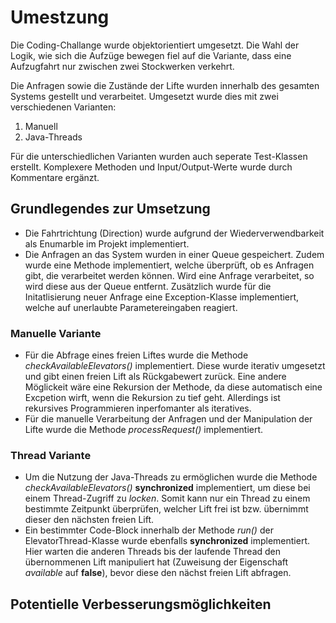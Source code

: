 # Umestzung
Die Coding-Challange wurde objektorientiert umgesetzt. 
Die Wahl der Logik, wie sich die Aufzüge bewegen fiel auf die Variante, dass eine Aufzugfahrt nur zwischen zwei Stockwerken verkehrt.

Die Anfragen sowie die Zustände der Lifte wurden innerhalb des gesamten Systems gestellt und verarbeitet. Umgesetzt wurde dies mit zwei verschiedenen Varianten:
1. Manuell
2. Java-Threads

Für die unterschiedlichen Varianten wurden auch seperate Test-Klassen erstellt.
Komplexere Methoden und Input/Output-Werte wurde durch Kommentare ergänzt.

## Grundlegendes zur Umsetzung
- Die Fahrtrichtung (Direction) wurde aufgrund der Wiederverwendbarkeit als Enumarble im Projekt implementiert.
- Die Anfragen an das System wurden in einer Queue gespeichert. Zudem wurde eine Methode implementiert, welche überprüft, ob es Anfragen gibt, die verarbeitet werden können.
Wird eine Anfrage verarbeitet, so wird diese aus der Queue entfernt.
Zusätzlich wurde für die Initatlisierung neuer Anfrage eine Exception-Klasse implementiert, welche auf unerlaubte Parametereingaben reagiert.
### Manuelle Variante
- Für die Abfrage eines freien Liftes wurde die Methode *checkAvailableElevators()* implementiert. Diese wurde iterativ umgesetzt und gibt einen freien Lift als Rückgabewert zurück. Eine andere Möglickeit wäre eine Rekursion der Methode, da diese automatisch eine Excpetion wirft, wenn die Rekursion zu tief geht. Allerdings ist rekursives Programmieren inperfomanter als iteratives.
- Für die manuelle Verarbeitung der Anfragen und der Manipulation der Lifte wurde die Methode *processRequest()* implementiert. 
### Thread Variante
- Um die Nutzung der Java-Threads zu ermöglichen wurde die Methode *checkAvailableElevators()* **synchronized** implementiert, um diese bei einem Thread-Zugriff zu *locken*. Somit kann nur ein Thread zu einem bestimmte Zeitpunkt überprüfen, welcher Lift frei ist bzw. übernimmt dieser den nächsten freien Lift. 
- Ein bestimmter Code-Block innerhalb der Methode *run()* der ElevatorThread-Klasse wurde ebenfalls **synchronized** implementiert. Hier warten die anderen Threads bis der laufende Thread den übernommenen Lift manipuliert hat (Zuweisung der Eigenschaft *available* auf **false**), bevor diese den nächst freien Lift abfragen.

## Potentielle Verbesserungsmöglichkeiten





